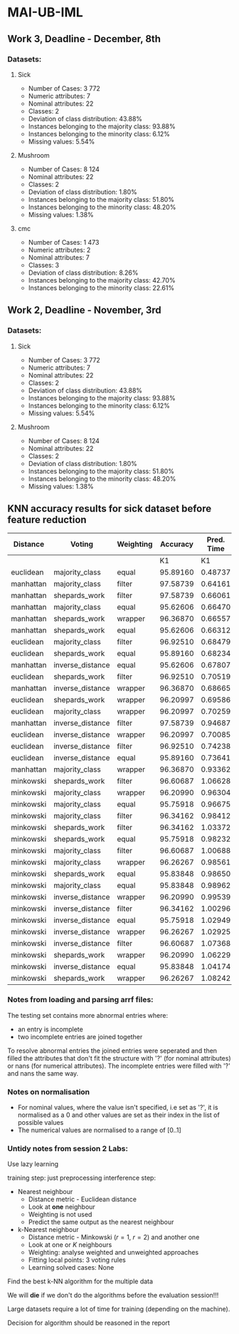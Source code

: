 # MAI-UB-IML

## Work 3, Deadline - December, 8th

### Datasets:
1. Sick
    - Number of Cases: 3 772
    - Numeric attributes: 7
    - Nominal attributes: 22
    - Classes: 2
    - Deviation of class distribution: 43.88%
    - Instances belonging to the majority class: 93.88%
    - Instances belonging to the minority class: 6.12%
    - Missing values: 5.54%

2. Mushroom
    - Number of Cases: 8 124
    - Nominal attributes: 22
    - Classes: 2
    - Deviation of class distribution: 1.80%
    - Instances belonging to the majority class: 51.80%
    - Instances belonging to the minority class: 48.20%
    - Missing values: 1.38%

3. cmc
    - Number of Cases: 1 473
    - Numeric attributes: 2
    - Nominal attributes: 7
    - Classes: 3
    - Deviation of class distribution: 8.26%
    - Instances belonging to the majority class: 42.70%
    - Instances belonging to the minority class: 22.61%



## Work 2, Deadline - November, 3rd

### Datasets:
1. Sick
    - Number of Cases: 3 772
    - Numeric attributes: 7
    - Nominal attributes: 22
    - Classes: 2
    - Deviation of class distribution: 43.88%
    - Instances belonging to the majority class: 93.88%
    - Instances belonging to the minority class: 6.12%
    - Missing values: 5.54%

2. Mushroom
    - Number of Cases: 8 124
    - Nominal attributes: 22
    - Classes: 2
    - Deviation of class distribution: 1.80%
    - Instances belonging to the majority class: 51.80%
    - Instances belonging to the minority class: 48.20%
    - Missing values: 1.38%

## KNN accuracy results for sick dataset before feature reduction

| Distance | Voting | Weighting | Accuracy | Pred. Time | Accuracy | Pred. Time | Accuracy | Pred. Time | Accuracy | Pred. Time | Best k |
|---|---|---|---|---|---|---|---|---|---|---|---|
|||| K1 | K1 | K3 | K3 | K5 | K5 | K7 | K7 ||
| euclidean | majority_class | equal | 95.89160 | 0.48737 | 95.86430 | 0.48270 | 96.20878 | 0.46841 | 96.26190 | 0.46183 | 7 |
| manhattan | majority_class | filter | 97.58739 | 0.64161 | 97.72030 | 0.89665 | 97.58739 | 0.95843 | 97.45533 | 0.91822 | 1 |
| manhattan | shepards_work | filter | 97.58739 | 0.66061 | 97.69363 | 0.66532 | 97.71995 | 0.65684 | 97.69363 | 0.65779 | 5 |
| manhattan | majority_class | equal | 95.62606 | 0.66470 | 95.81076 | 0.67922 | 96.26204 | 0.66267 | 96.12935 | 0.65826 | 7 |
| manhattan | shepards_work | wrapper | 96.36870 | 0.66557 | 96.63339 | 0.66295 | 96.50098 | 0.66635 | 96.71318 | 0.67527 | 3 |
| manhattan | shepards_work | equal | 95.62606 | 0.66312 | 95.70571 | 0.67209 | 95.83806 | 0.66730 | 95.86451 | 0.68108 | 1 |
| euclidean | majority_class | filter | 96.92510 | 0.68479 | 96.87156 | 0.68939 | 96.87219 | 0.73314 | 97.03134 | 0.79163 | 1 |
| euclidean | shepards_work | equal | 95.89160 | 0.68234 | 95.91784 | 0.68611 | 95.91749 | 0.67804 | 96.07650 | 0.67928 | 5 |
| manhattan | inverse_distance | equal | 95.62606 | 0.67807 | 95.70501 | 0.68082 | 95.54754 | 0.69004 | 95.38734 | 0.68990 | 1 |
| euclidean | shepards_work | filter | 96.92510 | 0.70519 | 97.13674 | 0.69206 | 97.05752 | 0.69324 | 97.24334 | 0.74089 | 3 |
| manhattan | inverse_distance | wrapper | 96.36870 | 0.68665 | 96.10233 | 0.71627 | 96.26267 | 0.71238 | 96.31558 | 0.70863 | 1 |
| euclidean | shepards_work | wrapper | 96.20997 | 0.69586 | 96.44821 | 0.70556 | 96.42168 | 0.74770 | 96.60736 | 0.72980 | 1 |
| euclidean | majority_class | wrapper | 96.20997 | 0.70259 | 96.42126 | 0.69772 | 96.47431 | 0.71287 | 96.63318 | 0.71387 | 3 |
| manhattan | inverse_distance | filter | 97.58739 | 0.94687 | 97.21709 | 1.00387 | 97.11050 | 1.00152 | 97.29632 | 0.70729 | 7 |
| euclidean | inverse_distance | wrapper | 96.20997 | 0.70085 | 96.02416 | 0.71392 | 96.07686 | 0.71748 | 95.99735 | 0.72451 | 1 |
| euclidean | inverse_distance | filter | 96.92510 | 0.74238 | 96.34183 | 0.71620 | 96.66013 | 0.73943 | 96.55389 | 0.72490 | 3 |
| euclidean | inverse_distance | equal | 95.89160 | 0.73641 | 95.89076 | 0.72615 | 96.12913 | 0.78553 | 95.62578 | 0.79529 | 3 |
| manhattan | majority_class | wrapper | 96.36870 | 0.93362 | 96.65943 | 0.94236 | 96.60701 | 0.95883 | 96.71297 | 0.90647 | 7 |
| minkowski | shepards_work | filter | 96.60687 | 1.06628 | 96.71290 | 1.05283 | 96.76609 | 1.03741 | 96.87233 | 0.96712 | 7 |
| minkowski | majority_class | wrapper | 96.20990 | 0.96304 | 96.26197 | 1.04454 | 96.39460 | 0.98180 | 96.55382 | 0.98179 | 1 |
| minkowski | majority_class | equal | 95.75918 | 0.96675 | 95.78445 | 0.98657 | 95.99679 | 1.03284 | 96.15601 | 1.02612 | 1 |
| minkowski | majority_class | filter | 96.34162 | 0.98412 | 96.52687 | 0.99887 | 96.39467 | 1.00154 | 96.71325 | 0.97773 | 7 |
| minkowski | shepards_work | filter | 96.34162 | 1.03372 | 96.50042 | 1.02019 | 96.55382 | 0.97979 | 96.71325 | 1.05410 | 5 |
| minkowski | shepards_work | equal | 95.75918 | 0.98232 | 95.91756 | 0.98151 | 95.91763 | 0.98254 | 96.10317 | 0.97942 | 7 |
| minkowski | majority_class | filter | 96.60687 | 1.00688 | 96.65999 | 1.00479 | 96.60694 | 0.98519 | 96.76623 | 1.03306 | 5 |
| minkowski | majority_class | wrapper | 96.26267 | 0.98561 | 96.42119 | 1.03454 | 96.55389 | 1.03911 | 96.52708 | 1.00222 | 1 |
| minkowski | shepards_work | equal | 95.83848 | 0.98650 | 95.94409 | 1.01299 | 96.02366 | 0.99330 | 96.07664 | 0.98984 | 1 |
| minkowski | majority_class | equal | 95.83848 | 0.98962 | 95.89055 | 1.00098 | 96.10275 | 0.99171 | 96.26197 | 1.00043 | 5 |
| minkowski | inverse_distance | wrapper | 96.20990 | 0.99539 | 96.23544 | 1.01723 | 96.15594 | 1.02846 | 95.86451 | 1.07648 | 1 |
| minkowski | inverse_distance | filter | 96.34162 | 1.00296 | 96.36835 | 1.04291 | 96.20906 | 1.01985 | 96.36884 | 1.01910 | 1 |
| minkowski | inverse_distance | equal | 95.75918 | 1.02949 | 95.78445 | 1.02214 | 95.99679 | 1.03853 | 95.62621 | 1.04451 | 3 |
| minkowski | inverse_distance | wrapper | 96.26267 | 1.02925 | 96.34190 | 1.02819 | 96.10331 | 1.04314 | 95.75848 | 1.15012 | 3 |
| minkowski | inverse_distance | filter | 96.60687 | 1.07368 | 96.44835 | 1.11725 | 96.31537 | 1.03973 | 96.44779 | 1.03102 | 7 |
| minkowski | shepards_work | wrapper | 96.20990 | 1.06229 | 96.26253 | 1.05203 | 96.42168 | 1.04890 | 96.58069 | 1.04549 | 7 |
| minkowski | inverse_distance | equal | 95.83848 | 1.04174 | 95.91700 | 1.05210 | 96.12920 | 1.06004 | 95.46691 | 1.05832 | 1 |
| minkowski | shepards_work | wrapper | 96.26267 | 1.08242 | 96.36863 | 1.06983 | 96.50133 | 1.08450 | 96.63382 | 1.06248 | 7 |

### Notes from loading and parsing arrf files:
The testing set contains more abnormal entries where:
 - an entry is incomplete
 - two incomplete entries are joined together

To resolve abnormal entries the joined entries were seperated and then filled the attributes that don't fit the structure with '?' (for nominal attributes) or nans (for numerical attributes). The incomplete entries were filled with '?' and nans the same way.

### Notes on normalisation
 - For nominal values, where the value isn't specified, i.e set as '?', it is normalised as a 0 and other values are set as their index in the list of possible values
 - The numerical values are normalised to a range of [0..1]


### Untidy notes from session 2 Labs:

Use lazy learning

training step: just preprocessing 
interference step:
 - Nearest neighbour
	 - Distance metric - Euclidean distance
	 - Look at **one** neighbour
	 - Weighting is not used
	 - Predict the same output as the nearest neighbour
 - k-Nearest neighbour
	 - Distance metric - Minkowski ($r=1$, $r= 2$) and another one
	 - Look at one or $K$ neighbours
	 - Weighting: analyse weighted and unweighted approaches
	 - Fitting local points: 3 voting rules
	 - Learning solved cases: None

Find the best k-NN algorithm for the multiple data

We will **die** if we don't do the algorithms before the evaluation session!!!

Large datasets require a lot of time for training (depending on the machine).

Decision for algorithm should be reasoned in the report
